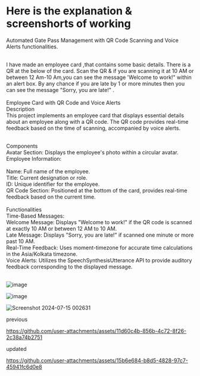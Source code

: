 # Here is the explanation & screenshorts of working<br>

Automated Gate Pass Management with QR Code Scanning and Voice Alerts functionalities.<br><br>

I have made an employee card ,that contains some basic details. There is a QR at the below of the card. Scan the QR & if you are scanning it at 10 AM or between 12 Am-10 Am,you can see the message 'Welcome to work!" within an alert box. By any chance if you are late by 1 or more minutes then you can see the message "Sorry, you are late!" .<br><br>
Employee Card with QR Code and Voice Alerts<br>
Description<br>
This project implements an employee card that displays essential details about an employee along with a QR code. The QR code provides real-time feedback based on the time of scanning, accompanied by voice alerts.<br><br>

Components<br>
Avatar Section: Displays the employee's photo within a circular avatar.<br>
Employee Information:<br><br>
Name: Full name of the employee.<br>
Title: Current designation or role.<br>
ID: Unique identifier for the employee.<br>
QR Code Section: Positioned at the bottom of the card, provides real-time feedback based on the current time.<br><br>
Functionalities<br>
Time-Based Messages:<br>
Welcome Message: Displays "Welcome to work!" if the QR code is scanned at exactly 10 AM or between 12 AM to 10 AM.<br>
Late Message: Displays "Sorry, you are late!" if scanned one minute or more past 10 AM.<br>
Real-Time Feedback: Uses moment-timezone for accurate time calculations in the Asia/Kolkata timezone.<br>
Voice Alerts: Utilizes the SpeechSynthesisUtterance API to provide auditory feedback corresponding to the displayed message.<br><br>



![image](https://github.com/user-attachments/assets/0965cbff-f5f3-4ae1-829b-b4b73dedd752)

![image](https://github.com/user-attachments/assets/44d9e185-60d7-46f5-a0de-73307d1f569c)


![Screenshot 2024-07-15 002631](https://github.com/user-attachments/assets/6c115b62-74e7-415b-8e42-8adaa03d72bf)

previous<br>



https://github.com/user-attachments/assets/11d60c4b-856b-4c72-8f26-2c38a74b2751




updated<br>


https://github.com/user-attachments/assets/15b6e684-b8d5-4828-97c7-45941fc6d0e8








